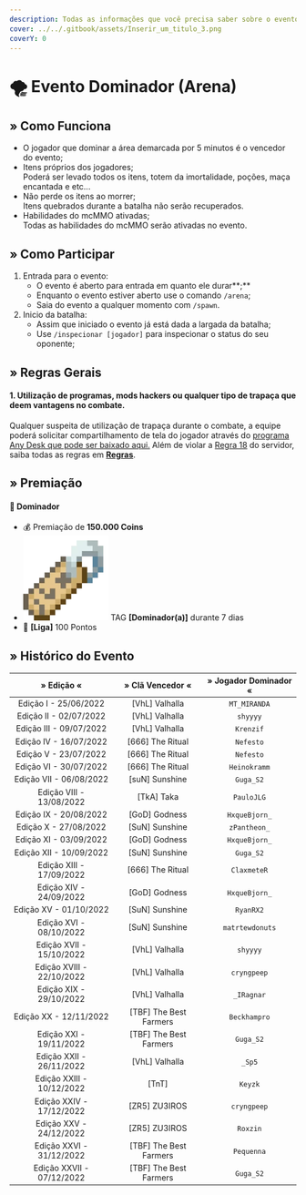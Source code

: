 ```yaml
---
description: Todas as informações que você precisa saber sobre o evento semanal Dominador.
cover: ../../.gitbook/assets/Inserir_um_titulo_3.png
coverY: 0
---
```


# 🌪 Evento Dominador (Arena)

## » Como Funciona

* O jogador que dominar a área demarcada por 5 minutos é o vencedor do evento;
* Itens próprios dos jogadores;\
  Poderá ser levado todos os itens, totem da imortalidade, poções, maça encantada e etc...
* Não perde os itens ao morrer;\
  Itens quebrados durante a batalha não serão recuperados.
* Habilidades do mcMMO ativadas;\
  Todas as habilidades do mcMMO serão ativadas no evento.

## » Como Participar

1. Entrada para o evento:
   * O evento é aberto para entrada em quanto ele durar**;**
   * Enquanto o evento estiver aberto use o comando `/arena`;
   * Saia do evento a qualquer momento com `/spawn`.
2. Inicio da batalha:
   * Assim que iniciado o evento já está dada a largada da batalha;
   * Use `/inspecionar [jogador]` para inspecionar o status do seu oponente;

## » Regras Gerais

#### **1. Utilização de programas, mods hackers ou qualquer tipo de trapaça que deem vantagens no combate.**

Qualquer suspeita de utilização de trapaça durante o combate, a equipe poderá solicitar compartilhamento de tela do jogador através do [programa Any Desk que pode ser baixado aqui.](https://anydesk.com/pt/downloads) Além de violar a [Regra 18](https://wiki.rederevo.com/regras/jogabilidade#01-7) do servidor, saiba todas as regras em [**Regras**](../../regras/).

## » Premiação

#### 🥇 **Dominador**

* 💰 Premiação de **150.000 Coins**
* <img src="../../.gitbook/assets/image (14) (1) (2).png" alt="" data-size="line"> TAG **\[Dominador(a)]** durante 7 dias
* 💎 **\[Liga]** 100 Pontos

## » Histórico do Evento

|         » Edição «        |     » Clã Vencedor «    | » Jogador Dominador « |
| :-----------------------: | :---------------------: | :-------------------: |
|   Edição I - 25/06/2022   |     \[VhL] Valhalla     |      `MT_MIRANDA`     |
|   Edição II - 02/07/2022  |     \[VhL] Valhalla     |        `shyyyy`       |
|  Edição III - 09/07/2022  |     \[VhL] Valhalla     |       `Krenzif`       |
|   Edição IV - 16/07/2022  |    \[666] The Ritual    |       `Nefesto`       |
|   Edição V - 23/07/2022   |    \[666] The Ritual    |       `Nefesto`       |
|   Edição VI - 30/07/2022  |    \[666] The Ritual    |      `Heinokramm`     |
|  Edição VII - 06/08/2022  |     \[suN] Sunshine     |       `Guga_S2`       |
|  Edição VIII - 13/08/2022 |       \[TkA] Taka       |       `PauloJLG`      |
|   Edição IX - 20/08/2022  |      \[GoD] Godness     |     `HxqueBjorn_`     |
|   Edição X - 27/08/2022   |     \[SuN] Sunshine     |      `zPantheon_`     |
|   Edição XI - 03/09/2022  |      \[GoD] Godness     |     `HxqueBjorn_`     |
|  Edição XII - 10/09/2022  |     \[SuN] Sunshine     |       `Guga_S2`       |
|  Edição XIII - 17/09/2022 |    \[666] The Ritual    |      `ClaxmeteR`      |
|  Edição XIV - 24/09/2022  |      \[GoD] Godness     |     `HxqueBjorn_`     |
|   Edição XV - 01/10/2022  |     \[SuN] Sunshine     |       `RyanRX2`       |
|  Edição XVI - 08/10/2022  |     \[SuN] Sunshine     |    `matrtewdonuts`    |
|  Edição XVII - 15/10/2022 |     \[VhL] Valhalla     |        `shyyyy`       |
| Edição XVIII - 22/10/2022 |     \[VhL] Valhalla     |      `cryngpeep`      |
|  Edição XIX - 29/10/2022  |     \[VhL] Valhalla     |       `_IRagnar`      |
|   Edição XX - 12/11/2022  | \[TBF] The Best Farmers |      `Beckhampro`     |
|  Edição XXI - 19/11/2022  | \[TBF] The Best Farmers |       `Guga_S2`       |
|  Edição XXII - 26/11/2022 |     \[VhL] Valhalla     |         `_Sp5`        |
| Edição XXIII - 10/12/2022 |          \[TnT]         |        `Keyzk`        |
|  Edição XXIV - 17/12/2022 |      \[ZR5] ZU3IROS     |      `cryngpeep`      |
|  Edição XXV - 24/12/2022  |      \[ZR5] ZU3IROS     |        `Roxzin`       |
|  Edição XXVI - 31/12/2022 | \[TBF] The Best Farmers |       `Pequenna`      |
| Edição XXVII - 07/12/2022 | \[TBF] The Best Farmers |       `Guga_S2`       |
